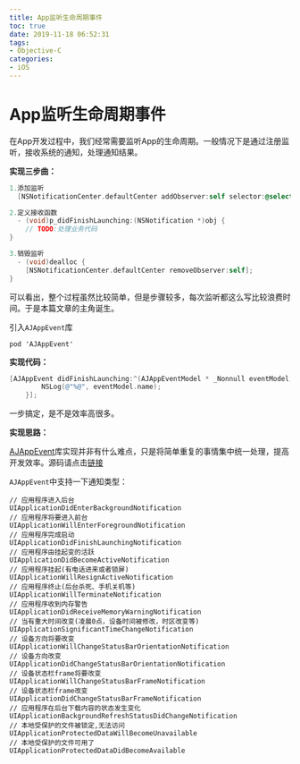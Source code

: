 ```yaml
---
title: App监听生命周期事件
toc: true
date: 2019-11-18 06:52:31
tags:
- Objective-C
categories:
- iOS
---
```


# App监听生命周期事件

在App开发过程中，我们经常需要监听App的生命周期。一般情况下是通过注册监听，接收系统的通知，处理通知结果。

**实现三步曲：**

```objective-c
1.添加监听
  [NSNotificationCenter.defaultCenter addObserver:self selector:@selector(p_didFinishLaunching:) name:UIApplicationDidFinishLaunchingNotification object:nil];

2.定义接收函数
  - (void)p_didFinishLaunching:(NSNotification *)obj {
    // TODO:处理业务代码
}

3.销毁监听
  - (void)dealloc {
    [NSNotificationCenter.defaultCenter removeObserver:self];
}
```

可以看出，整个过程虽然比较简单，但是步骤较多，每次监听都这么写比较浪费时间。于是本篇文章的主角诞生。

引入`AJAppEvent`库

```shell
pod 'AJAppEvent'
```

**实现代码：**

```objective-c
[AJAppEvent didFinishLaunching:^(AJAppEventModel * _Nonnull eventModel) {
        NSLog(@"%@", eventModel.name);
    }];
```

一步搞定，是不是效率高很多。

**实现思路：**

[AJAppEvent](https://github.com/xujiebing/AJAppEvent)库实现并非有什么难点，只是将简单重复的事情集中统一处理，提高开发效率。源码请点击[链接](https://github.com/xujiebing/AJAppEvent)

`AJAppEvent`中支持一下通知类型：

```
// 应用程序进入后台
UIApplicationDidEnterBackgroundNotification
// 应用程序将要进入前台
UIApplicationWillEnterForegroundNotification
// 应用程序完成启动
UIApplicationDidFinishLaunchingNotification
// 应用程序由挂起变的活跃
UIApplicationDidBecomeActiveNotification
// 应用程序挂起(有电话进来或者锁屏)
UIApplicationWillResignActiveNotification
// 应用程序终止(后台杀死、手机关机等)
UIApplicationWillTerminateNotification
// 应用程序收到内存警告
UIApplicationDidReceiveMemoryWarningNotification
// 当有重大时间改变(凌晨0点，设备时间被修改，时区改变等)
UIApplicationSignificantTimeChangeNotification
// 设备方向将要改变
UIApplicationWillChangeStatusBarOrientationNotification
// 设备方向改变
UIApplicationDidChangeStatusBarOrientationNotification
// 设备状态栏frame将要改变
UIApplicationWillChangeStatusBarFrameNotification
// 设备状态栏frame改变
UIApplicationDidChangeStatusBarFrameNotification
// 应用程序在后台下载内容的状态发生变化
UIApplicationBackgroundRefreshStatusDidChangeNotification
// 本地受保护的文件被锁定,无法访问
UIApplicationProtectedDataWillBecomeUnavailable
// 本地受保护的文件可用了
UIApplicationProtectedDataDidBecomeAvailable
```

